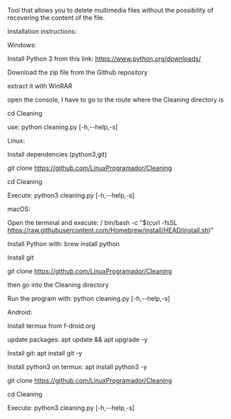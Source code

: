 Tool that allows you to delete multimedia files without the possibility of recovering the content of the file. 

Installation instructions:

Windows:

  Install Python 3 from this link: https://www.python.org/downloads/

  Download the zip file from the Github repository 

  extract it with WinRAR 

  open the console, I have to go to the route where the Cleaning directory is

  cd Cleaning
 
  use: python cleaning.py [-h,--help,-s]


Linux:
 
  Install dependencies (python3,git)

  git clone https://github.com/LinuxProgramador/Cleaning

  cd Cleaning
 
  Execute: python3 cleaning.py [-h,--help,-s]



macOS:

  Open the terminal and execute: / bin/bash -c "$(curl -fsSL https://raw.githubusercontent.com/Homebrew/install/HEAD/install.sh)"
  
  Install Python with: brew install python

  Install git 
  
  git clone https://github.com/LinuxProgramador/Cleaning

  then go into the Cleaning directory
  
  Run the program with: python cleaning.py [-h,--help,-s]



Android:

 Install termux from f-droid.org
 
 update packages:  apt update && apt upgrade -y

 Install git: apt install git -y

 Install python3 on termux: apt install python3 -y

 git clone https://github.com/LinuxProgramador/Cleaning

 cd Cleaning
 
 Execute: python3 cleaning.py [-h,--help,-s]
  
